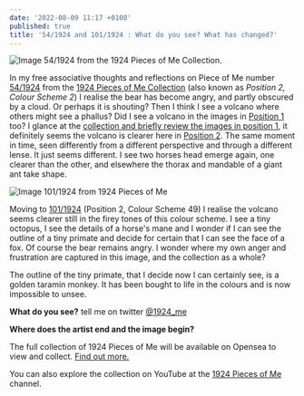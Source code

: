 ```yaml
---
date: '2022-08-09 11:17 +0100'
published: true
title: '54/1924 and 101/1924 : What do you see? What has changed?'
---
```

![Image 54/1924 from the 1924 Pieces of Me Collection]({{site.baseurl}}/img/S5P2C2.png).

In my free associative thoughts and reflections on Piece of Me number [54/1924](https://opensea.io/assets/ethereum/0x495f947276749ce646f68ac8c248420045cb7b5e/64162533542198579898252916190583583845604629893829087458582975600656971202561 "Image 54/1924") from the [1924 Pieces of Me Collection](www.1924piecesofme.com "Collection on Opensea") (also known as _Position 2, Colour Scheme 2_) I realise the bear has become angry, and partly obscured by a cloud. Or perhaps it is shouting? Then I think I see a volcano where others might see a phallus? Did I see a volcano in the images in [Position 1](https://1924piecesofme.com/2022/08/09/1-1924.html "Blog on Position 1") too? I glance at the [collection and briefly review the images in position 1](https://opensea.io/collection/1924piecesofme?search[sortAscending]=true&search[sortBy]=CREATED_DATE&search[stringTraits][0][name]=Position&search[stringTraits][0][values][0]=1 "Opensea filtered by position 1"), it definitely seems the volcano is clearer here in [Position 2](https://opensea.io/collection/1924piecesofme?search[sortAscending]=true&search[sortBy]=UNIT_PRICE&search[stringTraits][0][name]=Position&search[stringTraits][0][values][0]=2 "Opensea Collection filtered by Position 2"). The same moment in time, seen differently from a different perspective and through a different lense. It just seems different.
I see two horses head emerge again, one clearer than the other, and elsewhere the thorax and mandable of a giant ant take shape.

![Image 101/1924 from 1924 Pieces of Me]({{site.baseurl}}/img/S5P1VM1.png)

Moving to [101/1924](https://opensea.io/assets/ethereum/0x495f947276749ce646f68ac8c248420045cb7b5e/64162533542198579898252916190583583845604629893829087458582975652334017708033 "Image 101/1924 on Opensea") (Position 2, Colour Scheme 49) I realise the volcano seems clearer still in the firey tones of this colour scheme. I see a tiny octopus, I see the details of a horse's mane and I wonder if I can see the outline of a tiny primate and decide for certain that I can see the face of a fox. Of course the bear remains angry. I wonder where my own anger and frustration are captured in this image, and the collection as a whole? 

The outline of the tiny primate, that I decide now I can certainly see, is a golden taramin monkey. It has been bought to life in the colours and is now impossible to unsee.

**What do you see?** tell me on twitter [@1924_me](https://twitter.com/1924_me "Twitter for 1924 Pieces of Me")

**Where does the artist end and the image begin?**

The full collection of 1924 Pieces of Me will be available on Opensea to view and collect. [Find out more.](https://opensea.io/collection/1924piecesofme "Link to 1924 Pieces of Me collection on Opensea")

You can also explore the collection on YouTube at the [1924 Pieces of Me](https://www.youtube.com/channel/UCN0AC9XH3ED7TQBigOZYxrQ "Link to YouTube channel") channel.


